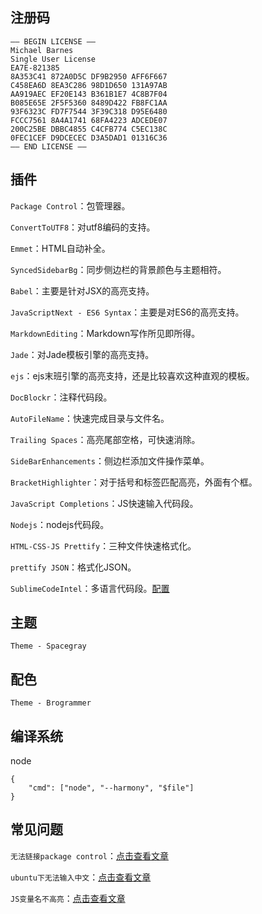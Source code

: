 ## 注册码

```
—– BEGIN LICENSE —–
Michael Barnes
Single User License
EA7E-821385
8A353C41 872A0D5C DF9B2950 AFF6F667
C458EA6D 8EA3C286 98D1D650 131A97AB
AA919AEC EF20E143 B361B1E7 4C8B7F04
B085E65E 2F5F5360 8489D422 FB8FC1AA
93F6323C FD7F7544 3F39C318 D95E6480
FCCC7561 8A4A1741 68FA4223 ADCEDE07
200C25BE DBBC4855 C4CFB774 C5EC138C
0FEC1CEF D9DCECEC D3A5DAD1 01316C36
—— END LICENSE ——
```

## 插件

`Package Control`：包管理器。

`ConvertToUTF8`：对utf8编码的支持。

`Emmet`：HTML自动补全。

`SyncedSidebarBg`：同步侧边栏的背景颜色与主题相符。

`Babel`：主要是针对JSX的高亮支持。

`JavaScriptNext - ES6 Syntax`：主要是对ES6的高亮支持。

`MarkdownEditing`：Markdown写作所见即所得。

`Jade`：对Jade模板引擎的高亮支持。

`ejs`：ejs末班引擎的高亮支持，还是比较喜欢这种直观的模板。

`DocBlockr`：注释代码段。

`AutoFileName`：快速完成目录与文件名。

`Trailing Spaces`：高亮尾部空格，可快速消除。

`SideBarEnhancements`：侧边栏添加文件操作菜单。

`BracketHighlighter`：对于括号和标签匹配高亮，外面有个框。

`JavaScript Completions`：JS快速输入代码段。

`Nodejs`：nodejs代码段。

`HTML-CSS-JS Prettify`：三种文件快速格式化。

`prettify JSON`：格式化JSON。

`SublimeCodeIntel`：多语言代码段。[配置]()

## 主题

`Theme - Spacegray`



## 配色

`Theme - Brogrammer`


## 编译系统

node
```
{
	"cmd": ["node", "--harmony", "$file"]
}
```

## 常见问题

`无法链接package control`：[点击查看文章](http://my.oschina.net/reeco/blog/340819)

`ubuntu下无法输入中文`：[点击查看文章](http://www.jianshu.com/p/bf05fb3a4709)

`JS变量名不高亮`：[点击查看文章]()
